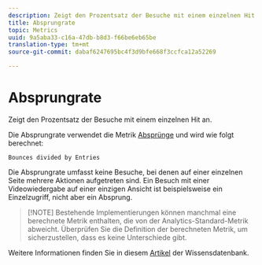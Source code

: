 ```yaml
---
description: Zeigt den Prozentsatz der Besuche mit einem einzelnen Hit an.
title: Absprungrate
topic: Metrics
uuid: 9a5aba33-c16a-47db-b8d3-f66be6eb65be
translation-type: tm+mt
source-git-commit: dabaf6247695bc4f3d9bfe668f3ccfca12a52269

---
```



# Absprungrate

Zeigt den Prozentsatz der Besuche mit einem einzelnen Hit an.

Die Absprungrate verwendet die Metrik  [Absprünge](/help/components/c-variables/c-metrics/metrics-bounces.md) und wird wie folgt berechnet:

`Bounces divided by Entries`

Die Absprungrate umfasst keine Besuche, bei denen auf einer einzelnen Seite mehrere Aktionen aufgetreten sind. Ein Besuch mit einer Videowiedergabe auf einer einzigen Ansicht ist beispielsweise ein Einzelzugriff, nicht aber ein Absprung.

>[!NOTE] Bestehende Implementierungen können manchmal eine berechnete Metrik enthalten, die von der Analytics-Standard-Metrik abweicht. Überprüfen Sie die Definition der berechneten Metrik, um sicherzustellen, dass es keine Unterschiede gibt.

Weitere Informationen finden Sie in diesem [Artikel](https://marketing.adobe.com/resources/help/de_DE/home/index.html#kb-analytics-comparing-bounces-and-single-access) der Wissensdatenbank.
